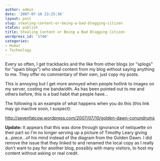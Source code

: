 ```yaml
---
author: admin
date: '2007-07-10 23:25:36'
layout: post
slug: stealing-content-or-being-a-bad-blogging-citizen
status: publish
title: Stealing Content or Being a Bad Blogging Citizen
wordpress_id: '1746'
categories:
- Humor
- Technology
---
```

Every so often, I get trackbacks and the like from other blogs (or "splogs" for "spam blogs") who steal content from my blog without saying anything to me. They offer no commentary of their own, just copy my posts.

This is annoying but I get more annoyed when people hotlink to images on my server, costing me bandwidth. As has been pointed out to me and others before, this is a bad habit that people have...

The following is an example of what happens when you do this (this link may go inactive soon, I suspect):

<a href="http://sevenfatcow.wordpress.com/2007/07/10/golden-dawn-conundrums">http://sevenfatcow.wordpress.com/2007/07/10/golden-dawn-conundrums</a>

<strong>Update:</strong> It appears that this was done through ignorance of netiquette on their part so I'm no longer serving up a picture of Timothy Leary giving a...piece...of his mind instead of the diagram from the Golden Dawn. I did remove the issue that they linked to and renamed the local copy as I really don't want to pay for another blog, possibly with many visitors, to host my content without asking or real credit.
